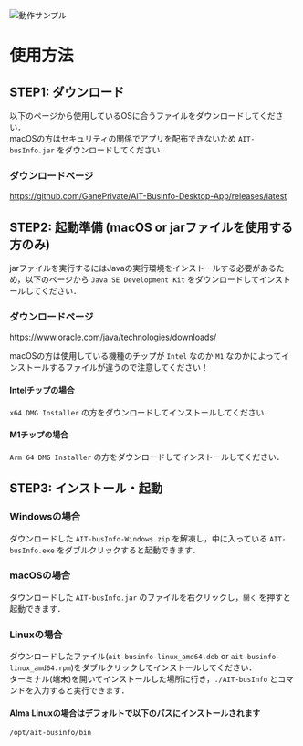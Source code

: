 ![動作サンプル](https://user-images.githubusercontent.com/39085974/169861288-f989fe92-e6cc-4610-836b-a1617a91ae1b.gif)

# 使用方法
## STEP1: ダウンロード
以下のページから使用しているOSに合うファイルをダウンロードしてください．  
macOSの方はセキュリティの関係でアプリを配布できないため `AIT-busInfo.jar` をダウンロードしてください．

### ダウンロードページ
https://github.com/GanePrivate/AIT-BusInfo-Desktop-App/releases/latest


## STEP2: 起動準備 (macOS or jarファイルを使用する方のみ)
jarファイルを実行するにはJavaの実行環境をインストールする必要があるため，以下のページから `Java SE Development Kit` をダウンロードしてインストールしてください．

### ダウンロードページ
https://www.oracle.com/java/technologies/downloads/

macOSの方は使用している機種のチップが `Intel` なのか `M1` なのかによってインストールするファイルが違うので注意してください！

#### Intelチップの場合
`x64 DMG Installer` の方をダウンロードしてインストールしてください．

#### M1チップの場合
`Arm 64 DMG Installer` の方をダウンロードしてインストールしてください．


## STEP3: インストール・起動

### Windowsの場合
ダウンロードした `AIT-busInfo-Windows.zip` を解凍し，中に入っている `AIT-busInfo.exe` をダブルクリックすると起動できます．


### macOSの場合
ダウンロードした `AIT-busInfo.jar` のファイルを右クリックし，`開く` を押すと起動できます．


### Linuxの場合
ダウンロードしたファイル(`ait-businfo-linux_amd64.deb` or `ait-businfo-linux_amd64.rpm`)をダブルクリックしてインストールしてください．  
ターミナル(端末)を開いてインストールした場所に行き，`./AIT-busInfo` とコマンドを入力すると実行できます．

#### Alma Linuxの場合はデフォルトで以下のパスにインストールされます
`/opt/ait-businfo/bin`